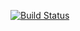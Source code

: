 [![Build Status](https://travis-ci.com/dqta21/project110.svg?branch=master)](https://travis-ci.com/dqta21/project110)
